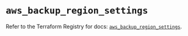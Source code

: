# `aws_backup_region_settings`

Refer to the Terraform Registry for docs: [`aws_backup_region_settings`](https://registry.terraform.io/providers/hashicorp/aws/5.61.0/docs/resources/backup_region_settings).
